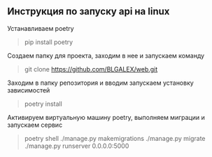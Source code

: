 ## Инструкция по запуску api на linux

Устанавливаем poetry
> pip install poetry

Создаем папку для проекта, заходим в нее и запускаем команду 
> git clone https://github.com/BLGALEX/web.git

Заходим в папку репозитория и вводим запускаем установку зависимостей
> poetry install

Активируем виртуальную машину poetry, выполняем миграции и запускаем сервис
> poetry shell
> ./manage.py makemigrations
> ./manage.py migrate
> ./manage.py  runserver 0.0.0.0:5000

